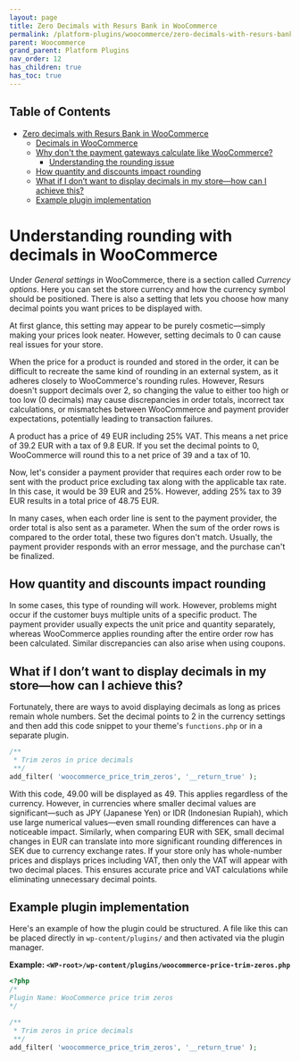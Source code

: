 ```yaml
---
layout: page
title: Zero Decimals with Resurs Bank in WooCommerce
permalink: /platform-plugins/woocommerce/zero-decimals-with-resurs-bank-in-woocommerce
parent: Woocommerce
grand_parent: Platform Plugins
nav_order: 12
has_children: true
has_toc: true
---
```


## Table of Contents

* [Zero decimals with Resurs Bank in WooCommerce](#zero-decimals-with-resurs-bank-in-woocommerce)
    * [Decimals in WooCommerce](#decimals-in-woocommerce)
    * [Why don't the payment gateways calculate like WooCommerce?](#why-dont-the-payment-gateways-calculate-like-woocommerce)
        * [Understanding the rounding issue](#understanding-the-rounding-issue)
    * [How quantity and discounts impact rounding](#how-quantity-and-discounts-impact-rounding)
    * [What if I don’t want to display decimals in my store—how can I achieve this?](#what-if-i-dont-want-to-display-decimals-in-my-store-how-can-i-achieve-this)
    * [Example plugin implementation](#example-plugin-implementation)

# Understanding rounding with decimals in WooCommerce

Under *General settings* in WooCommerce, there is a section called *Currency options*. Here you can set the store
currency and how the currency symbol should be positioned. There is also a setting that lets you choose how many decimal
points you want prices to be displayed with.

At first glance, this setting may appear to be purely cosmetic—simply making your prices look neater. However, setting
decimals to 0 can cause real issues for your store.

When the price for a product is rounded and stored in the order, it can be difficult to recreate the same kind of
rounding in an external system, as it adheres closely to WooCommerce's rounding rules. However, Resurs doesn't support
decimals over 2, so changing the value to either too high or too low (0 decimals) may cause discrepancies in order
totals, incorrect tax calculations, or mismatches between WooCommerce and payment provider expectations, potentially
leading to transaction failures.

A product has a price of 49 EUR including 25% VAT. This means a net price of 39.2 EUR with a tax of 9.8 EUR. If you set
the decimal points to 0, WooCommerce will round this to a net price of 39 and a tax of 10.

Now, let's consider a payment provider that requires each order row to be sent with the product price excluding tax
along with the applicable tax rate. In this case, it would be 39 EUR and 25%. However, adding 25% tax to 39 EUR results
in a total price of 48.75 EUR.

In many cases, when each order line is sent to the payment provider, the order total is also sent as a parameter. When
the sum of the order rows is compared to the order total, these two figures don't match. Usually, the payment provider
responds with an error message, and the purchase can't be finalized.

## How quantity and discounts impact rounding

In some cases, this type of rounding will work. However, problems might occur if the customer buys multiple units of a
specific product. The payment provider usually expects the unit price and quantity separately, whereas WooCommerce
applies rounding after the entire order row has been calculated. Similar discrepancies can also arise when using
coupons.

## What if I don’t want to display decimals in my store—how can I achieve this?

Fortunately, there are ways to avoid displaying decimals as long as prices remain whole numbers. Set the decimal points
to 2 in the currency settings and then add this code snippet to your theme's `functions.php` or in a separate plugin.

```php
/**
 * Trim zeros in price decimals
 **/
add_filter( 'woocommerce_price_trim_zeros', '__return_true' );
```

With this code, 49.00 will be displayed as 49. This applies regardless of the currency. However, in currencies where
smaller decimal values are significant—such as JPY (Japanese Yen) or IDR (Indonesian Rupiah), which use large numerical
values—even small rounding differences can have a noticeable impact. Similarly, when comparing EUR with SEK, small
decimal changes in EUR can translate into more significant rounding differences in SEK due to currency exchange rates.
If your store only has whole-number prices and displays prices including VAT, then only the VAT will appear with two
decimal places. This ensures accurate price and VAT calculations while eliminating unnecessary decimal points.

## Example plugin implementation

Here's an example of how the plugin could be structured. A file like this can be placed directly
in `wp-content/plugins/` and then activated via the plugin manager.

**Example: `<WP-root>/wp-content/plugins/woocommerce-price-trim-zeros.php`**

```php
<?php
/*
Plugin Name: WooCommerce price trim zeros
*/

/**
 * Trim zeros in price decimals
 **/
add_filter( 'woocommerce_price_trim_zeros', '__return_true' );
```
